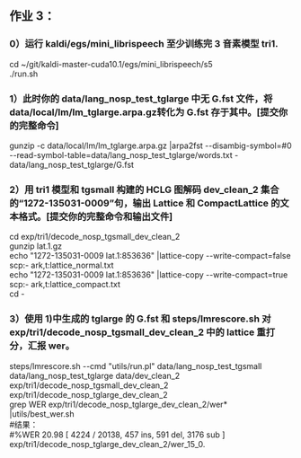 ## 作业 3：  

### 0）运行 kaldi/egs/mini_librispeech 至少训练完 3 音素模型 tri1.  
cd ~/git/kaldi-master-cuda10.1/egs/mini_librispeech/s5  
./run.sh  
  
### 1）此时你的 data/lang_nosp_test_tglarge 中无 G.fst 文件，将 data/local/lm/lm_tglarge.arpa.gz转化为 G.fst 存于其中。[提交你的完整命令]  
gunzip -c data/local/lm/lm_tglarge.arpa.gz |arpa2fst --disambig-symbol=#0 --read-symbol-table=data/lang_nosp_test_tglarge/words.txt - data/lang_nosp_test_tglarge/G.fst   

### 2）用 tri1 模型和 tgsmall 构建的 HCLG 图解码 dev_clean_2 集合的“1272-135031-0009”句，输出 Lattice 和 CompactLattice 的文本格式。[提交你的完整命令和输出文件]  
cd exp/tri1/decode_nosp_tgsmall_dev_clean_2  
gunzip  lat.1.gz  
echo "1272-135031-0009 lat.1:853636" |lattice-copy --write-compact=false scp:- ark,t:lattice_normal.txt     
echo "1272-135031-0009 lat.1:853636" |lattice-copy --write-compact=true scp:- ark,t:lattice_compact.txt       
cd -  

### 3）使用 1)中生成的 tglarge 的 G.fst 和 steps/lmrescore.sh 对exp/tri1/decode_nosp_tgsmall_dev_clean_2 中的 lattice 重打分，汇报 wer。  
steps/lmrescore.sh --cmd "utils/run.pl" data/lang_nosp_test_tgsmall data/lang_nosp_test_tglarge data/dev_clean_2 exp/tri1/decode_nosp_tgsmall_dev_clean_2 exp/tri1/decode_nosp_tglarge_dev_clean_2  
grep WER exp/tri1/decode_nosp_tglarge_dev_clean_2/wer* |utils/best_wer.sh  
#结果：  
#%WER 20.98 [ 4224 / 20138, 457 ins, 591 del, 3176 sub ] exp/tri1/decode_nosp_tglarge_dev_clean_2/wer_15_0.  